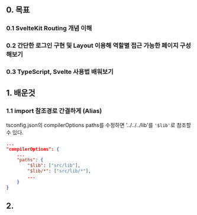 ## 0. 목표

### 0.1 SvelteKit Routing 개념 이해
### 0.2 간단한 로그인 구현 및 Layout 이용해 역할별 접근 가능한 페이지 구성 해보기
### 0.3 TypeScript, Svelte 사용법 배워보기

## 1. 배운것

### 1.1 import 참조경로 간결하게 (Alias)

tsconfig.json의 compilerOptions paths를 수정하면 '../../../lib'를 `'$lib'`로 참조할 수 있다.

```json
...
"compilerOptions": {
    ...
    "paths": {
        "$lib": ["src/lib"],
        "$lib/*": ["src/lib/*"],
        ...
    }
}
```

## 2. 

